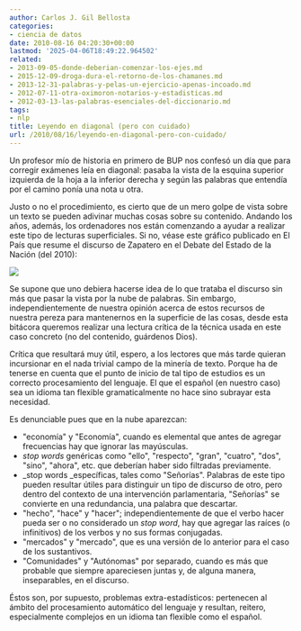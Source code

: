 ```yaml
---
author: Carlos J. Gil Bellosta
categories:
- ciencia de datos
date: 2010-08-16 04:20:30+00:00
lastmod: '2025-04-06T18:49:22.964502'
related:
- 2013-09-05-donde-deberian-comenzar-los-ejes.md
- 2015-12-09-droga-dura-el-retorno-de-los-chamanes.md
- 2013-12-31-palabras-y-pelas-un-ejercicio-apenas-incoado.md
- 2012-07-11-otra-oximoron-notarios-y-estadisticas.md
- 2012-03-13-las-palabras-esenciales-del-diccionario.md
tags:
- nlp
title: Leyendo en diagonal (pero con cuidado)
url: /2010/08/16/leyendo-en-diagonal-pero-con-cuidado/
---
```


Un profesor mío de historia en primero de BUP nos confesó un día que para corregir exámenes leía en diagonal: pasaba la vista de la esquina superior izquierda de la hoja a la inferior derecha y según las palabras que entendía por el camino ponía una nota u otra.

Justo o no el procedimiento, es cierto que de un mero golpe de vista sobre un texto se pueden adivinar muchas cosas sobre su contenido. Andando los años, además, los ordenadores nos están comenzando a ayudar a realizar este tipo de lecturas superficiales. Si no, véase este gráfico publicado en El País que resume el discurso de Zapatero en el Debate del Estado de la Nación (del 2010):

[![](/wp-uploads/2010/08/1279115173-d44c125a0e942209b6fd646151b32421.jpg)
](/wp-uploads/2010/08/1279115173-d44c125a0e942209b6fd646151b32421.jpg)

Se supone que uno debiera hacerse idea de lo que trataba el discurso sin más que pasar la vista por la nube de palabras. Sin embargo, independientemente de nuestra opinión acerca de estos recursos de nuestra pereza para mantenernos en la superficie de las cosas, desde esta bitácora queremos realizar una lectura crítica de la técnica usada en este caso concreto (no del contenido, guárdenos Dios).

Crítica que resultará muy útil, espero, a los lectores que más tarde quieran incursionar en el nada trivial campo de la minería de texto. Porque ha de tenerse en cuenta que el punto de inicio de tal tipo de estudios es un correcto procesamiento del lenguaje. El que el español (en nuestro caso) sea un idioma tan flexible gramaticalmente no hace sino subrayar esta necesidad.

Es denunciable pues que en la nube aparezcan:

* "economía" y "Economía", cuando es elemental que antes de agregar frecuencias hay que ignorar las mayúsculas.
* _stop words_ genéricas como "ello", "respecto", "gran", "cuatro", "dos", "sino", "ahora", etc. que deberían haber sido filtradas previamente.
* _stop words _específicas, tales como "Señorías". Palabras de este tipo pueden resultar útiles para distinguir un tipo de discurso de otro, pero dentro del contexto de una intervención parlamentaria, "Señorías" se convierte en una redundancia, una palabra que descartar.
* "hecho", "hace" y "hacer"; independientemente de que el verbo hacer pueda ser o no considerado un _stop word_, hay que agregar las raíces (o infinitivos) de los verbos y no sus formas conjugadas.
* "mercados" y "mercado", que es una versión de lo anterior para el caso de los sustantivos.
* "Comunidades" y "Autónomas" por separado, cuando es más que probable que siempre apareciesen juntas y, de alguna manera, inseparables, en el discurso.

Éstos son, por supuesto, problemas extra-estadísticos: pertenecen al ámbito del procesamiento automático del lenguaje y resultan, reitero, especialmente complejos en un idioma tan flexible como el español.